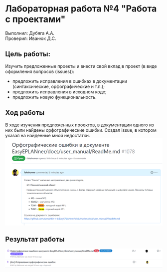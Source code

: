 # Лабораторная работа №4 "Работа с проектами"   
Выполнил: Дубяга А.А.   
Проверил: Иванюк Д.С.  
## Цель работы:  
Изучить предложенные проекты и внести свой вклад в проект (в виде оформления вопросов (issues)):  
 - предложить исправления в ошибках в документации (синтаксические, орфографические и т.п.);
 - предложить исправления в исходном коде;
 - предложить новую функциональность.
## Ход работы  
В ходе изучения предложенных проектов, в документации одного из них были найдены орфографические ошибки. Создал issue, в котором указал на найденные мной недостатки.  
![issue](/trunk/as005910/task_04/image/issue.png)
## Результат работы  
![resissue](/trunk/as005910/task_04/image/resissue.png)  
![resrequest](/trunk/as005910/task_04/image/resrequest.png)  